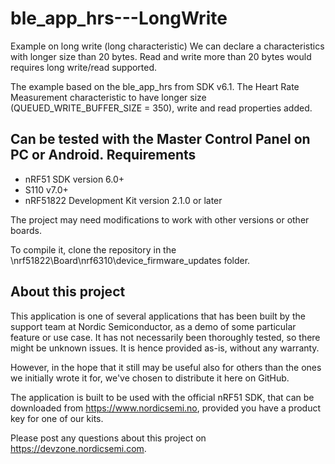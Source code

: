 ble_app_hrs---LongWrite
=======================

Example on long write (long characteristic)
We can declare a characteristics with longer size than 20 bytes. Read and write more than 20 bytes would requires long write/read supported. 

The example based on the ble_app_hrs from SDK v6.1.
The Heart Rate Measurement characteristic to have longer size (QUEUED_WRITE_BUFFER_SIZE = 350), write and read properties added.

Can be tested with the Master Control Panel on PC or Android. 
Requirements
------------
- nRF51 SDK version 6.0+
- S110 v7.0+
- nRF51822 Development Kit version 2.1.0 or later

The project may need modifications to work with other versions or other boards. 

To compile it, clone the repository in the \nrf51822\Board\nrf6310\device_firmware_updates folder.

About this project
------------------
This application is one of several applications that has been built by the support team at Nordic Semiconductor, as a demo of some particular feature or use case. It has not necessarily been thoroughly tested, so there might be unknown issues. It is hence provided as-is, without any warranty. 

However, in the hope that it still may be useful also for others than the ones we initially wrote it for, we've chosen to distribute it here on GitHub. 

The application is built to be used with the official nRF51 SDK, that can be downloaded from https://www.nordicsemi.no, provided you have a product key for one of our kits.

Please post any questions about this project on https://devzone.nordicsemi.com.
